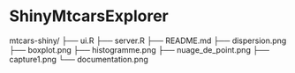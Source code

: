 # ShinyMtcarsExplorer

mtcars-shiny/
├── ui.R
├── server.R
├── README.md
├── dispersion.png
├── boxplot.png
├── histogramme.png
├── nuage_de_point.png
├── capture1.png
└── documentation.png
